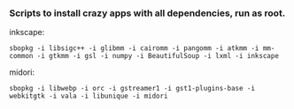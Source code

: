 ### Scripts to install crazy apps with all dependencies, run as root.


inkscape:

    sbopkg -i libsigc++ -i glibmm -i cairomm -i pangomm -i atkmm -i mm-common -i gtkmm -i gsl -i numpy -i BeautifulSoup -i lxml -i inkscape

midori:

    sbopkg -i libwebp -i orc -i gstreamer1 -i gst1-plugins-base -i webkitgtk -i vala -i libunique -i midori
